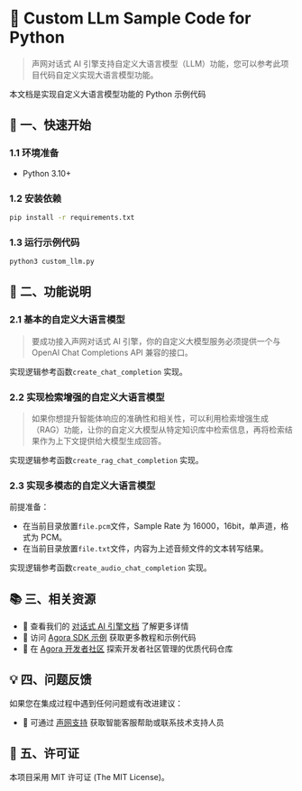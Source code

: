 # 🌟 Custom LLm Sample Code for Python

> 声网对话式 AI 引擎支持自定义大语言模型（LLM）功能，您可以参考此项目代码自定义实现大语言模型功能。

本文档是实现自定义大语言模型功能的 Python 示例代码

## 🚀 一、快速开始

### 1.1 环境准备

- Python 3.10+

### 1.2 安装依赖

```bash
pip install -r requirements.txt
```

### 1.3 运行示例代码

```bash
python3 custom_llm.py
```

## 📖 二、功能说明

### 2.1 基本的自定义大语言模型

> 要成功接入声网对话式 AI 引擎，你的自定义大模型服务必须提供一个与 OpenAI Chat Completions API 兼容的接口。

实现逻辑参考函数`create_chat_completion` 实现。

### 2.2 实现检索增强的自定义大语言模型

>如果你想提升智能体响应的准确性和相关性，可以利用检索增强生成（RAG）功能，让你的自定义大模型从特定知识库中检索信息，再将检索结果作为上下文提供给大模型生成回答。

实现逻辑参考函数`create_rag_chat_completion` 实现。


### 2.3 实现多模态的自定义大语言模型

前提准备：
 - 在当前目录放置`file.pcm`文件，Sample Rate 为 16000，16bit，单声道，格式为 PCM。
 - 在当前目录放置`file.txt`文件，内容为上述音频文件的文本转写结果。

实现逻辑参考函数`create_audio_chat_completion` 实现。

## 📚 三、相关资源

- 📖 查看我们的 [对话式 AI 引擎文档](https://doc.shengwang.cn/doc/convoai/restful/landing-page) 了解更多详情
- 🧩 访问 [Agora SDK 示例](https://github.com/AgoraIO) 获取更多教程和示例代码
- 👥 在 [Agora 开发者社区](https://github.com/AgoraIO-Community) 探索开发者社区管理的优质代码仓库

## 💡 四、问题反馈

如果您在集成过程中遇到任何问题或有改进建议：

- 🤖 可通过 [声网支持](https://ticket.shengwang.cn/form?type_id=&sdk_product=&sdk_platform=&sdk_version=&current=0&project_id=&call_id=&channel_name=) 获取智能客服帮助或联系技术支持人员

## 📜 五、许可证

本项目采用 MIT 许可证 (The MIT License)。